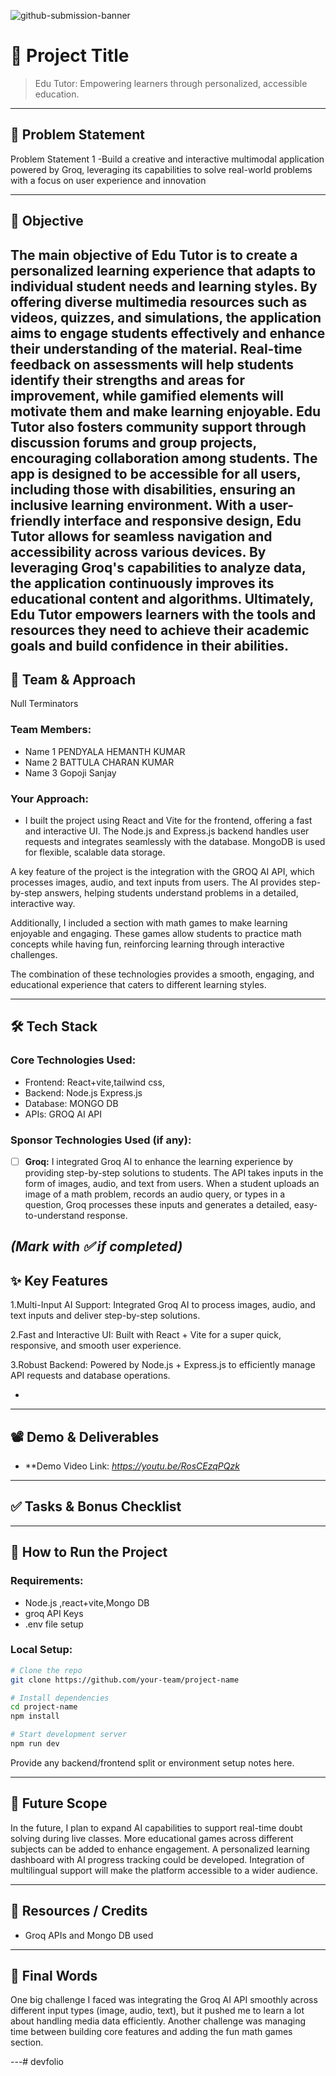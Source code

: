 ![github-submission-banner](https://github.com/user-attachments/assets/a1493b84-e4e2-456e-a791-ce35ee2bcf2f)

# 🚀 Project Title

> Edu Tutor: Empowering learners through personalized, accessible education.




---

## 📌 Problem Statement

Problem Statement 1 -Build a creative and interactive multimodal application powered by Groq, leveraging its capabilities to solve real-world problems with a focus on user experience and innovation


---

## 🎯 Objective

The main objective of Edu Tutor is to create a personalized learning experience that adapts to individual student needs and learning styles. By offering diverse multimedia resources such as videos, quizzes, and simulations, the application aims to engage students effectively and enhance their understanding of the material. Real-time feedback on assessments will help students identify their strengths and areas for improvement, while gamified elements will motivate them and make learning enjoyable. Edu Tutor also fosters community support through discussion forums and group projects, encouraging collaboration among students. The app is designed to be accessible for all users, including those with disabilities, ensuring an inclusive learning environment. With a user-friendly interface and responsive design, Edu Tutor allows for seamless navigation and accessibility across various devices. By leveraging Groq's capabilities to analyze data, the application continuously improves its educational content and algorithms. Ultimately, Edu Tutor empowers learners with the tools and resources they need to achieve their academic goals and build confidence in their abilities.
---

## 🧠 Team & Approach

Null Terminators

### Team Members:  
- Name 1 PENDYALA HEMANTH KUMAR
- Name 2 BATTULA CHARAN KUMAR
- Name 3 Gopoji Sanjay


### Your Approach:  
- I built the project using React and Vite for the frontend, offering a fast and interactive UI. The Node.js and Express.js backend handles user requests and integrates seamlessly with the database. MongoDB is used for flexible, scalable data storage.

A key feature of the project is the integration with the GROQ AI API, which processes images, audio, and text inputs from users. The AI provides step-by-step answers, helping students understand problems in a detailed, interactive way.

Additionally, I included a section with math games to make learning enjoyable and engaging. These games allow students to practice math concepts while having fun, reinforcing learning through interactive challenges.

The combination of these technologies provides a smooth, engaging, and educational experience that caters to different learning styles.


---

## 🛠️ Tech Stack

### Core Technologies Used:
- Frontend: React+vite,tailwind css,
- Backend: Node.js Express.js
- Database: MONGO DB
- APIs: GROQ AI API

### Sponsor Technologies Used (if any):
- [ ] **Groq:**  I integrated Groq AI to enhance the learning experience by providing step-by-step solutions to students. The API takes inputs in the form of images, audio, and text from users. When a student uploads an image of a math problem, records an audio query, or types in a question, Groq processes these inputs and generates a detailed, easy-to-understand response.


*(Mark with ✅ if completed)*
---

## ✨ Key Features

1.Multi-Input AI Support:
Integrated Groq AI to process images, audio, and text inputs and deliver step-by-step solutions.

2.Fast and Interactive UI:
Built with React + Vite for a super quick, responsive, and smooth user experience.

3.Robust Backend:
Powered by Node.js + Express.js to efficiently manage API requests and database operations.


-

---

## 📽️ Demo & Deliverables

- **Demo Video Link: *https://youtu.be/RosCEzqPQzk* 
 

---

## ✅ Tasks & Bonus Checklist

---

## 🧪 How to Run the Project

### Requirements:
- Node.js ,react+vite,Mongo DB
- groq API Keys
- .env file setup 

### Local Setup:
```bash
# Clone the repo
git clone https://github.com/your-team/project-name

# Install dependencies
cd project-name
npm install

# Start development server
npm run dev
```

Provide any backend/frontend split or environment setup notes here.

---

## 🧬 Future Scope

In the future, I plan to expand AI capabilities to support real-time doubt solving during live classes. More educational games across different subjects can be added to enhance engagement. A personalized learning dashboard with AI progress tracking could be developed. Integration of multilingual support will make the platform accessible to a wider audience.


---

## 📎 Resources / Credits

- Groq APIs and Mongo DB used  
  

---

## 🏁 Final Words

One big challenge I faced was integrating the Groq AI API smoothly across different input types (image, audio, text), but it pushed me to learn a lot about handling media data efficiently. Another challenge was managing time between building core features and adding the fun math games section.


---# devfolio
